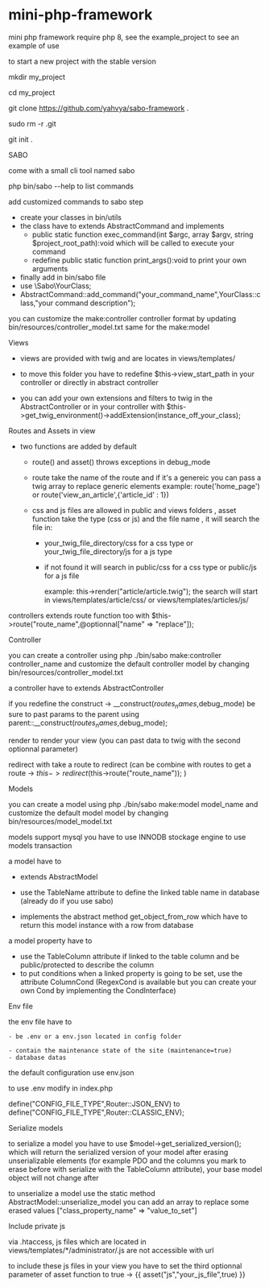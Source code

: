 # mini-php-framework
mini php framework require php 8, see the example_project to see an example of use

to start a new project with the stable version

mkdir my_project

  cd my_project

  git clone https://github.com/yahvya/sabo-framework .

  sudo rm -r .git 
  
  git init .

SABO

come with a small cli tool named sabo 

php bin/sabo --help to list commands

add customized commands to sabo step

  - create your classes in bin/utils
  - the class have to extends AbstractCommand and implements
    - public static function exec_command(int $argc, array $argv, string $project_root_path):void which will be called to execute your command
    - redefine public static function print_args():void to print your own arguments
  - finally add in bin/sabo file
  - use \Sabo\YourClass;
  - AbstractCommand::add_command("your_command_name",YourClass::class,"your command description");
  
you can customize the make:controller controller format by updating bin/resources/controller_model.txt same for the make:model
 
Views

- views are provided with twig and are locates in views/templates/

- to move this folder you have to redefine $this->view_start_path in your controller or directly in abstract controller

- you can add your own extensions and filters to twig in the AbstractController or in your controller with $this->get_twig_environment()->addExtension(instance_off_your_class);

Routes and Assets in view

- two functions are added by default 
    
    - route() and asset() throws exceptions in debug_mode
    
    - route take the name of the route and if it's a genereic you can pass a twig array to replace generic elements 
        example: route('home_page') or route('view_an_article',{'article_id' : 1})
        
    - css and js files are allowed in public and views folders , asset function take the type (css or js) and the file name , it will search the file in:
        - your_twig_file_directory/css for a css type or your_twig_file_directory/js for a js type
        
        - if not found it will search in public/css for a css type or public/js for a js file 
        
          example: this->render("article/article.twig"); the search will start in views/templates/article/css/ or views/templates/articles/js/

controllers extends route function too with $this->route("route_name",@optionnal["name" => "replace"]);

Controller

you can create a controller using php ./bin/sabo make:controller controller_name and customize the default controller model by changing bin/resources/controller_model.txt

a controller have to extends AbstractController

if you redefine the construct -> __construct($routes_names,$debug_mode) be sure to past params to the parent using parent::__construct($routes_names,$debug_mode);

render to render your view (you can past data to twig with the second optionnal parameter)

redirect with take a route to redirect (can be combine with routes to get a route -> $this->redirect($this->route("route_name")); )


Models

you can create a model using php ./bin/sabo make:model model_name and customize the default model model by changing bin/resources/model_model.txt

models support mysql you have to use INNODB stockage engine to use models transaction

a model have to
  
  - extends AbstractModel
  
  - use the TableName attribute to define the linked table name in database (already do if you use sabo)
  
  - implements the abstract method get_object_from_row which have to return this model instance with a row from database
  
a model property have to

  - use the TableColumn attribute if linked to the table column and be public/protected to describe the column
  - to put conditions when a linked property is going to be set, use the attribute ColumnCond (RegexCond is available but you can create your own Cond by implementing the CondInterface)
  
  Env file 
  
  the env file have to 
  
    - be .env or a env.json located in config folder
  
    - contain the maintenance state of the site (maintenance=true)
    - database datas
    
 the default configuration use env.json
 
 to use .env modify in index.php
 
 define("CONFIG_FILE_TYPE",Router::JSON_ENV) to define("CONFIG_FILE_TYPE",Router::CLASSIC_ENV);
 
 Serialize models
 
 to serialize a model you have to use $model->get_serialized_version(); which will return the serialized version of your model after erasing unserializable elements (for example PDO and the columns you mark to erase before with serialize with the TableColumn attribute), your base model object will not change after 
 
 to unserialize a model use the static method AbstractModel::unserialize_model you can add an array to replace some erased values ["class_property_name" => "value_to_set"]
 
 Include private js
 
 via .htaccess, js files which are located in views/templates/*/administrator/.js are not accessible with url
 
 to include these js files in your view you have to set the third optionnal parameter of asset function to true -> {{ asset("js","your_js_file",true) }}  
 
 
 
 
